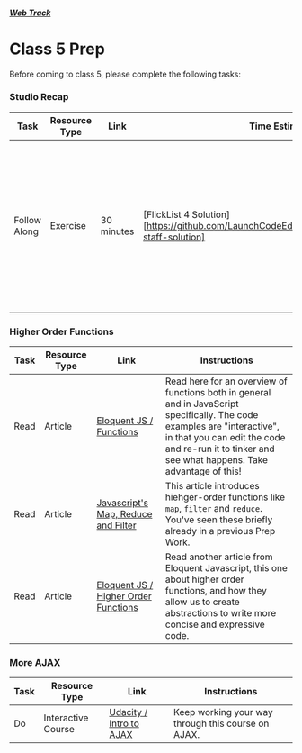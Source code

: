 ##### [Web Track](../..)

# Class 5 Prep

Before coming to class 5, please complete the following tasks:


### Studio Recap
Task | Resource Type | Link | Time Estimate | Instructions
-----|---------------|------|---------------|-------------
Follow Along | Exercise | 30 minutes | [FlickList 4 Solution][https://github.com/LaunchCodeEducation/flicklist/tree/studio4-staff-solution] | Read over (and maybe even code along with) the staff solution to the previous Studio, so that you're up to speed with the starter code for the upcoming one.


### Higher Order Functions

Task | Resource Type | Link | Instructions
-----|---------------|------|-------------
Read | Article | <a href="http://eloquentjavascript.net/03_functions.html" target="_blank">Eloquent JS / Functions</a> | Read here for an overview of functions both in general and in JavaScript specifically. The code examples are "interactive", in that you can edit the code and re-run it to tinker and see what happens. Take advantage of this!
Read | Article | <a href="https://danmartensen.svbtle.com/javascripts-map-reduce-and-filter" target="_blank">Javascript's Map, Reduce and Filter</a> | This article introduces hiehger-order functions like `map`, `filter` and `reduce`. You've seen these briefly already in a previous Prep Work.
Read | Article | <a href="http://eloquentjavascript.net/05_higher_order.html" target="_blank">Eloquent JS / Higher Order Functions</a> | Read another article from Eloquent Javascript, this one about higher order functions, and how they allow us to create abstractions to write more concise and expressive code.

### More AJAX

Task | Resource Type | Link | Instructions
-----|---------------|------|-------------
Do | Interactive Course | <a href="https://classroom.udacity.com/courses/ud110/" target="_blank">Udacity / Intro to AJAX</a> | Keep working your way through this course on AJAX.
